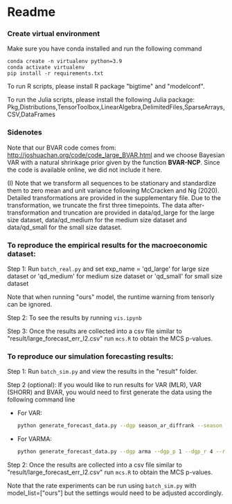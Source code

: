 # Readme

### Create virtual environment

Make sure you have conda installed and run the following command

```
conda create -n virtualenv python=3.9
conda activate virtualenv
pip install -r requirements.txt
```

To run R scripts, please install R package "bigtime" and "modelconf".

To run the Julia scripts, please install the following Julia package: Pkg,Distributions,TensorToolbox,LinearAlgebra,DelimitedFiles,SparseArrays,CSV,DataFrames

### Sidenotes

Note that our BVAR code comes from: http://joshuachan.org/code/code_large_BVAR.html and we choose Bayesian VAR with a natural shrinkage prior given by the function **BVAR-NCP**. Since the code is available online, we did not include it here.

(I) Note that we transform all sequences to be stationary and standardize them to zero mean and unit variance following McCracken and Ng (2020). Detailed transformations are provided in the supplementary file. Due to the transformation, we truncate the first three timepoints. The data after-transformation and truncation are provided in data/qd_large for the large size dataset, data/qd_medium for the medium size dataset and data/qd_small for the small size dataset.

### To reproduce the empirical results for the macroeconomic dataset:

Step 1: Run `batch_real.py` and set exp_name = 'qd_large'  for large size dataset or  'qd_medium' for medium size dataset or  'qd_small' for small size dataset

Note that when running "ours" model, the runtime warning from tensorly can be ignored.

Step 2: To see the results by running `vis.ipynb`

Step 3: Once the results are collected into a csv file similar to "result/large_forecast_err_l2.csv" run `mcs.R` to obtain the MCS p-values.

### To reproduce our simulation forecasting results:

Step 1: Run `batch_sim.py` and view the results in the "result" folder.

Step 2 (optional): If you would like to run results for VAR (MLR), VAR (SHORR) and BVAR, you would need to first generate the data using the following command line

- For VAR:

  ```sh
  python generate_forecast_data.py --dgp season_ar_diffrank --season 4 --dgp_p 4 --dgp_r1 4 --dgp_r2 2 --rho 0.9 --n_rep 100 --T 1200 --T0 34 --N 100 --exp_name var_forecast --seed 0
  ```
- For VARMA:

  ```sh
  python generate_forecast_data.py --dgp arma --dgp_p 1 --dgp_r 4 --rho 0.9 --n_rep 100 --T 2000 --T0 44 --N 100 --exp_name varma_forecast --seed 0
  ```

Step 2: Once the results are collected into a csv file similar to "result/large_forecast_err_l2.csv" run `mcs.R` to obtain the MCS p-values.

Note that the rate experiments can be run using  `batch_sim.py`  with model_list=["ours"] but the settings would need to be adjusted accordingly.
